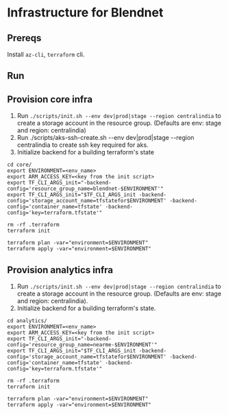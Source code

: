 # Infrastructure for Blendnet

## Prereqs

Install `az-cli`, `terraform` cli.

## Run

## Provision core infra

1. Run `./scripts/init.sh --env dev|prod|stage --region centralindia` to create a storage account in the resource group. (Defaults are env: stage and region: centralindia)
2. Run ./scripts/aks-ssh-create.sh --env dev|prod|stage --region centralindia to create ssh key required for aks.
3. Initialize backend for a building terraform's state

```
cd core/
export ENVIRONMENT=<env_name>
export ARM_ACCESS_KEY=<key from the init script>
export TF_CLI_ARGS_init="-backend-config='resource_group_name=blendnet-$ENVIRONMENT'"
export TF_CLI_ARGS_init="$TF_CLI_ARGS_init -backend-config='storage_account_name=tfstatefor$ENVIRONMENT' -backend-config='container_name=tfstate' -backend-config='key=terraform.tfstate'"

rm -rf .terraform
terraform init

terraform plan -var="environment=$ENVIRONMENT"
terraform apply -var="environment=$ENVIRONMENT"
```

## Provision analytics infra

1. Run `./scripts/init.sh --env dev|prod|stage --region centralindia` to create a storage account in the resource group. (Defaults are env: stage and region: centralindia).
2. Initialize backend for a building terraform's state.

```
cd analytics/
export ENVIRONMENT=<env_name>
export ARM_ACCESS_KEY=<key from the init script>
export TF_CLI_ARGS_init="-backend-config='resource_group_name=nearme-$ENVIRONMENT'"
export TF_CLI_ARGS_init="$TF_CLI_ARGS_init -backend-config='storage_account_name=tfstatefor$ENVIRONMENT' -backend-config='container_name=tfstate' -backend-config='key=terraform.tfstate'"

rm -rf .terraform
terraform init

terraform plan -var="environment=$ENVIRONMENT"
terraform apply -var="environment=$ENVIRONMENT"
```
